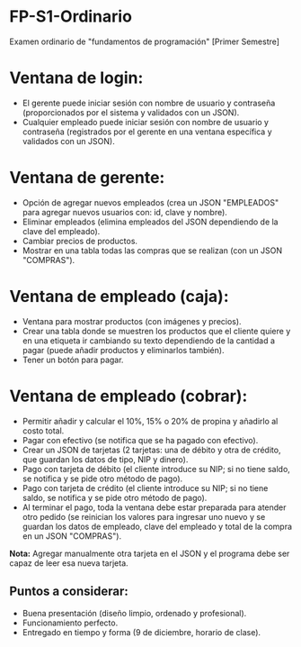 # FP-S1-Ordinario
Examen ordinario de "fundamentos de programación" [Primer Semestre]

# Ventana de login:
- El gerente puede iniciar sesión con nombre de usuario y contraseña (proporcionados por el sistema y validados con un JSON).
- Cualquier empleado puede iniciar sesión con nombre de usuario y contraseña (registrados por el gerente en una ventana específica y validados con un JSON).

# Ventana de gerente:
- Opción de agregar nuevos empleados (crea un JSON "EMPLEADOS" para agregar nuevos usuarios con: id, clave y nombre).
- Eliminar empleados (elimina empleados del JSON dependiendo de la clave del empleado).
- Cambiar precios de productos.
- Mostrar en una tabla todas las compras que se realizan (con un JSON "COMPRAS").

# Ventana de empleado (caja):
- Ventana para mostrar productos (con imágenes y precios).
- Crear una tabla donde se muestren los productos que el cliente quiere y en una etiqueta ir cambiando su texto dependiendo de la cantidad a pagar (puede añadir productos y eliminarlos también).
- Tener un botón para pagar.

# Ventana de empleado (cobrar):
- Permitir añadir y calcular el 10%, 15% o 20% de propina y añadirlo al costo total.
- Pagar con efectivo (se notifica que se ha pagado con efectivo).
- Crear un JSON de tarjetas (2 tarjetas: una de débito y otra de crédito, que guardan los datos de tipo, NIP y dinero).
- Pago con tarjeta de débito (el cliente introduce su NIP; si no tiene saldo, se notifica y se pide otro método de pago).
- Pago con tarjeta de crédito (el cliente introduce su NIP; si no tiene saldo, se notifica y se pide otro método de pago).
- Al terminar el pago, toda la ventana debe estar preparada para atender otro pedido (se reinician los valores para ingresar uno nuevo y se guardan los datos de empleado, clave del empleado y total de la compra en un JSON "COMPRAS").

**Nota:** Agregar manualmente otra tarjeta en el JSON y el programa debe ser capaz de leer esa nueva tarjeta.

## Puntos a considerar:
- Buena presentación (diseño limpio, ordenado y profesional).
- Funcionamiento perfecto.
- Entregado en tiempo y forma (9 de diciembre, horario de clase).